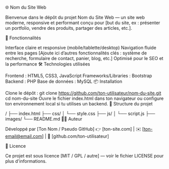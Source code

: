 🌐 Nom du Site Web

Bienvenue dans le dépôt du projet Nom du Site Web — un site web moderne, responsive et performant conçu pour [but du site, ex : présenter un portfolio, vendre des produits, partager des articles, etc.].

🚀 Fonctionnalités

Interface claire et responsive (mobile/tablette/desktop)
Navigation fluide entre les pages
[Ajoute ici d’autres fonctionnalités clés : système de recherche, formulaire de contact, panier, blog, etc.]
Optimisé pour le SEO et la performance
🛠️ Technologies utilisées

Frontend : HTML5, CSS3, JavaScript
Frameworks/Libraries : Bootstrap
Backend : PHP
Base de données : MySQL
📦 Installation

Clone le dépôt :
git clone https://github.com/ton-utilisateur/nom-du-site.git
cd nom-du-site
Ouvre le fichier index.html dans ton navigateur
ou configure ton environnement local si tu utilises un backend.
📁 Structure du projet

/
├── index.html
├── css/
│   └── style.css
├── js/
│   └── script.js
├── images/
└── README.md
🧑‍💻 Auteur

Développé par [Ton Nom / Pseudo GitHub]
👉 [ton-site.com] | ✉️ [ton-email@email.com] | 🐙 [github.com/ton-utilisateur]

📄 Licence

Ce projet est sous licence [MIT / GPL / autre] — voir le fichier LICENSE pour plus d'informations.